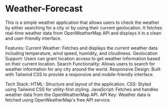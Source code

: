 # Weather-Forecast
This is a simple weather application that allows users to check the weather by either searching for a city or by using their current geolocation. It fetches real-time weather data from OpenWeatherMap API and displays it in a clean and user-friendly interface.

Features:
Current Weather: Fetches and displays the current weather data including temperature, wind speed, humidity, and cloudiness.
Geolocation Support: Users can grant location access to get weather information based on their current location.
Search Functionality: Allows users to search for weather information for any city around the world.
Responsive Design: Built with Tailwind CSS to provide a responsive and mobile-friendly interface.

Tech Stack:
HTML: Structure and layout of the application.
CSS: Styled using Tailwind CSS for utility-first styling.
JavaScript: Fetches and handles weather data from the OpenWeatherMap API.
API Key: Weather data is fetched using OpenWeatherMap's free API service.

